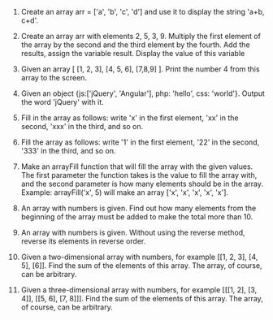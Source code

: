 1. Create an array arr = ['a', 'b', 'c', 'd'] and use it to display the string 'a+b, c+d'.

2. Create an array arr with elements 2, 5, 3, 9. Multiply the first element of the array by the second and the third element by the fourth. Add the results, assign the variable result. Display the value of this variable

3. Given an array [ [1, 2, 3], [4, 5, 6], [7,8,9] ]. Print the number 4 from this array to the screen.

4. Given an object {js:['jQuery', 'Angular'], php: 'hello', css: 'world'}. Output the word 'jQuery' with it.

5. Fill in the array as follows: write 'x' in the first element, 'xx' in the second, 'xxx' in the third, and so on.

6. Fill the array as follows: write '1' in the first element, '22' in the second, '333' in the third, and so on.

7. Make an arrayFill function that will fill the array with the given values. The first parameter the function takes is the value to fill the array with, and the second parameter is how many elements should be in the array. Example: arrayFill('x', 5) will make an array ['x', 'x', 'x', 'x', 'x'].

8. An array with numbers is given. Find out how many elements from the beginning of the array must be added to make the total more than 10.

9. An array with numbers is given. Without using the reverse method, reverse its elements in reverse order.

10. Given a two-dimensional array with numbers, for example [[1, 2, 3], [4, 5], [6]]. Find the sum of the elements of this array. The array, of course, can be arbitrary.

11. Given a three-dimensional array with numbers, for example [[[1, 2], [3, 4]], [[5, 6], [7, 8]]]. Find the sum of the elements of this array. The array, of course, can be arbitrary.